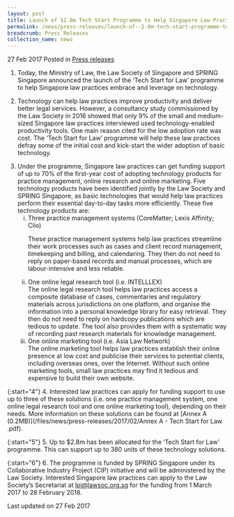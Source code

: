 ```yaml
---
layout: post
title: Launch of $2.8m Tech Start Programme to Help Singapore Law Practices Adopt Technology
permalink: /news/press-releases/launch-of--2-8m-tech-start-programme-to-help-singapore-law-pract
breadcrumb: Press Releases
collection_name: news
---
```


27 Feb 2017 Posted in [Press releases](/news/press-releases)


1. Today, the Ministry of Law, the Law Society of Singapore and SPRING Singapore announced the launch of the ‘Tech Start for Law’ programme to help Singapore law practices embrace and leverage on technology.    


2. Technology can help law practices improve productivity and deliver better legal services. However, a consultancy study commissioned by the Law Society in 2016 showed that only 9% of the small and medium-sized Singapore law practices interviewed used technology-enabled productivity tools. One main reason cited for the low adoption rate was cost. The ‘Tech Start for Law’ programme will help these law practices defray some of the initial cost and kick-start the wider adoption of basic technology.       

<ol start="3">
<li>Under the programme, Singapore law practices can get funding support of up to 70% of the first-year cost of adopting technology products for practice management, online research and online marketing. Five technology products have been identified jointly by the Law Society and SPRING Singapore, as basic technologies that would help law practices perform their essential day-to-day tasks more efficiently. These five technology products are:

<ol style="list-style-type: lower-roman">
   <li>Three practice management systems (CoreMatter; Lexis Affinity; Clio)</li> 
   
These practice management systems help law practices streamline their work processes such as cases and client record management, timekeeping and billing, and calendaring. They then do not need to reply on paper-based records and manual processes, which are labour-intensive and less reliable.


<li>One online legal research tool (i.e. INTELLLEX)</li>
The online legal research tool helps law practices access a composite database of cases, commentaries and regulatory materials across jurisdictions on one platform, and organise the information into a personal knowledge library for easy retrieval. They then do not need to reply on hardcopy publications which are tedious to update. The tool also provides them with a systematic way of recording past research materials for knowledge management.
 

<li>One online marketing tool (i.e. Asia Law Network)</li>
The online marketing tool helps law practices establish their online presence at low cost and publicise their services to potential clients, including overseas ones, over the Internet. Without such online marketing tools, small law practices may find it tedious and expensive to build their own website.
    </ol>
    </li>
</ol>

{:start="4"}
4. Interested law practices can apply for funding support to use up to three of these solutions (i.e. one practice management system, one online legal research tool and one online marketing tool), depending on their needs. More information on these solutions can be found at [Annex A (0.2MB)](/files/news/press-releases/2017/02/Annex A - Tech Start for Law .pdf).


{:start="5"}
5. Up to $2.8m has been allocated for the ‘Tech Start for Law’ programme. This can support up to 380 units of these technology solutions.


{:start="6"}
6. The programme is funded by SPRING Singapore under its Collaborative Industry Project (CIP) initiative and will be administered by the Law Society. Interested Singapore law practices can apply to the Law Society’s Secretariat at lpi@lawsoc.org.sg for the funding from 1 March 2017 to 28 February 2018.

<p>Last updated on 27 Feb 2017</p>

